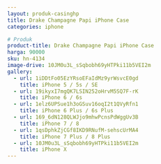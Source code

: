 ```yaml
---
layout: produk-casinghp
title: Drake Champagne Papi iPhone Case
categories: iphone

# Produk
product-title: Drake Champagne Papi iPhone Case
harga: 90000
sku: hn-4134
image-drive: 10JM0u3L_sSqbobh69yHTPki11b5VEI2m
gallery:
  - url: 1iDDtFo05EzYRsoEFaIdMz9yrWsvcE0gd
    title: iPhone 5 / 5s / SE
  - url: 19ikyxI7mgQK7LSIN252oHrvM5SQ7F-rK
    title: iPhone 6 / 6s
  - url: 1elz6UPSue1h3oGSuv16oqI2t1QVyRfn1
    title: iPhone 6 Plus / 6s Plus
  - url: 169_6dN128QLWJjo9mhwPcnsPdWggUv3B
    title: iPhone 7 / 8
  - url: 1qsDphkZjCGf8IKD9RNufM-sehscUrMA4
    title: iPhone 7 Plus / 8 Plus
  - url: 10JM0u3L_sSqbobh69yHTPki11b5VEI2m
    title: iPhone X
---
```

